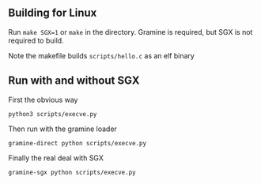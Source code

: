 
## Building for Linux

Run `make SGX=1` or `make` in the directory. Gramine is required, but SGX is not required to build.

Note the makefile builds `scripts/hello.c` as an elf binary

## Run with and without SGX

First the obvious way

```
python3 scripts/execve.py

```

Then run with the gramine loader
```
gramine-direct python scripts/execve.py
```

Finally the real deal with SGX
```
gramine-sgx python scripts/execve.py
```
